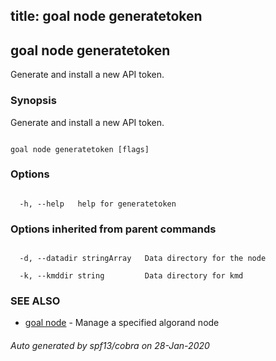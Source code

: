 title: goal node generatetoken
---
## goal node generatetoken



Generate and install a new API token.



### Synopsis



Generate and install a new API token.



```

goal node generatetoken [flags]

```



### Options



```

  -h, --help   help for generatetoken

```



### Options inherited from parent commands



```

  -d, --datadir stringArray   Data directory for the node

  -k, --kmddir string         Data directory for kmd

```



### SEE ALSO



* [goal node](../../node/node/)	 - Manage a specified algorand node


###### Auto generated by spf13/cobra on 28-Jan-2020

